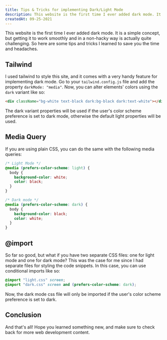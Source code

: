 ```yaml
---
title: Tips & Tricks for implementing Dark/Light Mode
description: This website is the first time I ever added dark mode. It is a simple concept, but getting it to work smoothly and in a non-hacky way is actually quite challenging. So here are some tips and tricks I learned to save you the time and headaches.
createdAt: 09-25-2021
---
```


This website is the first time I ever added dark mode. It is a simple concept, but getting it to work smoothly and in a non-hacky way is actually quite challenging. So here are some tips and tricks I learned to save you the time and headaches.

## Tailwind

I used tailwind to style this site, and it comes with a very handy feature for implementing dark mode. Go to your `tailwind.config.js` file and add the property `darkMode: "media"`. Now, you can alter elements' colors using the `dark` variant like so:

```html
<div className="bg-white text-black dark:bg-black dark:text-white"></div>
```

The dark variant properties will be used if the user's color scheme preference is set to dark mode, otherwise the default light properties will be used.

## Media Query

If you are using plain CSS, you can do the same with the following media queries:

```css
/* Light Mode */
@media (prefers-color-scheme: light) {
  body {
    background-color: white;
    color: black;
  }
}

/* Dark mode */
@media (prefers-color-scheme: dark) {
  body {
    background-color: black;
    color: white;
  }
}
```

## @import

So far so good, but what if you have two separate CSS files: one for light mode and one for dark mode? This was the case for me since I had separate files for styling the code snippets. In this case, you can use conditional imports like so:

```css
@import "light.css" screen;
@import "dark.css" screen and (prefers-color-scheme: dark);
```

Now, the dark mode css file will only be imported if the user's color scheme preference is set to dark.

## Conclusion

And that's all! Hope you learned something new, and make sure to check back for more web development content.
